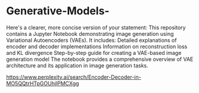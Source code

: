 # Generative-Models-
Here's a clearer, more concise version of your statement:
This repository contains a Jupyter Notebook demonstrating image generation using Variational Autoencoders (VAEs). It includes:
Detailed explanations of encoder and decoder implementations
Information on reconstruction loss and KL divergence
Step-by-step guide for creating a VAE-based image generation model
The notebook provides a comprehensive overview of VAE architecture and its application in image generation tasks.

https://www.perplexity.ai/search/Encoder-Decoder-in-MO5QQtrHTpGOUhjlPMCXgg    
